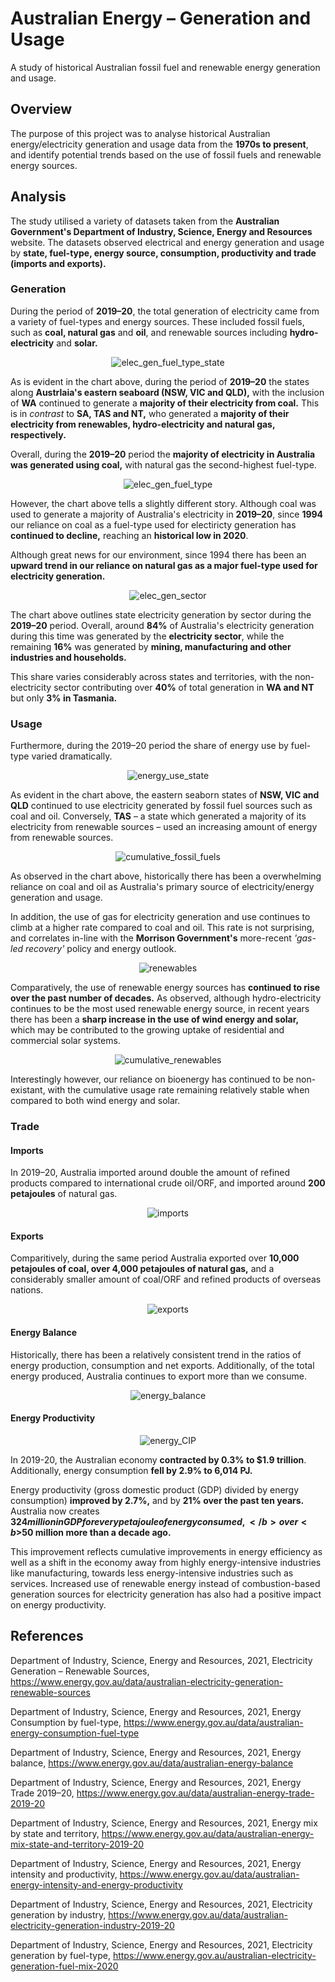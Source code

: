 # Australian Energy – Generation and Usage
A study of historical Australian fossil fuel and renewable energy generation and usage.

## Overview
The purpose of this project was to analyse historical Australian energy/electricity generation and usage data from the <b>1970s to present</b>, and identify potential trends based on the use of fossil fuels and renewable energy sources.

## Analysis
The study utilised a variety of datasets taken from the <b>Australian Government's Department of Industry, Science, Energy and Resources</b> website. The datasets observed electrical and energy generation and usage by <b>state, fuel-type, energy source, consumption, productivity and trade (imports and exports).</b>

### Generation

During the period of <b>2019–20</b>, the total generation of electricity came from a variety of fuel-types and energy sources. These included fossil fuels, such as <b>coal, natural gas</b> and <b>oil</b>, and renewable sources including <b>hydro-electricity</b> and <b>solar.</b>

<p align="center">
  <img src="https://github.com/mnperic/australian-energy/blob/main/Images/elec_gen_fuel_type_state.png" alt="elec_gen_fuel_type_state"/>
</p>

As is evident in the chart above, during the period of <b>2019–20</b> the states along <b>Austrlaia's eastern seaboard (NSW, VIC and QLD),</b> with the inclusion of <b>WA</b> continued to generate a <b>majority of their electricity from coal.</b> This is in <i>contrast</i> to <b>SA, TAS and NT,</b> who generated a <b>majority of their electricity from renewables, hydro-electricity and natural gas, respectively.</b> 

Overall, during the <b>2019–20</b> period the <b>majority of electricity in Australia was generated using coal,</b> with natural gas the second-highest fuel-type.

<p align="center">
  <img src="https://github.com/mnperic/australian-energy/blob/main/Images/elec_gen_fuel_type.png" alt="elec_gen_fuel_type"/>
</p>

However, the chart above tells a slightly different story. Although coal was used to generate a majority of Australia's electricity in <b>2019–20</b>, since <b>1994</b> our reliance on coal as a fuel-type used for electiricty generation has <b>continued to decline,</b> reaching an <b>historical low in 2020</b>. 

Although great news for our environment, since 1994 there has been an <b>upward trend in our reliance on natural gas as a major fuel-type used for electricity generation.</b>

<p align="center">
  <img src="https://github.com/mnperic/australian-energy/blob/main/Images/elec_gen_sector.png" alt="elec_gen_sector"/>
</p>

The chart above outlines state electricity generation by sector during the <b>2019–20</b> period. Overall, around <b>84%</b> of Australia's electricity generation during this time was generated by the <b>electricity sector</b>, while the remaining <b>16%</b> was generated by <b>mining, manufacturing and other industries and households.</b> 

This share varies considerably across states and territories, with the non-electricity sector contributing over <b>40%</b> of total generation in <b>WA and NT</b> but only <b>3% in Tasmania.</b>


### Usage

Furthermore, during the 2019–20 period the share of energy use by fuel-type varied dramatically. 

<p align="center">
  <img src="https://github.com/mnperic/australian-energy/blob/main/Images/energy_use_state.png" alt="energy_use_state"/>
</p>

As evident in the chart above, the eastern seaborn states of <b>NSW, VIC and QLD</b> continued to use electricity generated by fossil fuel sources such as coal and oil. Conversely, <b>TAS</b> – a state which generated a majority of its electricity from renewable sources – used an increasing amount of energy from renewable sources.

<p align="center">
  <img src="https://github.com/mnperic/australian-energy/blob/main/Images/cumulative_fossil_fuels.png" alt="cumulative_fossil_fuels"/>
</p>

As observed in the chart above, historically there has been a overwhelming reliance on coal and oil as Australia's primary source of electricity/energy generation and usage. 

In addition, the use of gas for electricity generation and use continues to climb at a higher rate compared to coal and oil. This rate is not surprising, and correlates in-line with the <b>Morrison Government's</b> more-recent <i>'gas-led recovery'</i> policy and energy outlook. 

<p align="center">
  <img src="https://github.com/mnperic/australian-energy/blob/main/Images/renewables.png" alt="renewables"/>
</p>

Comparatively, the use of renewable energy sources has <b>continued to rise over the past number of decades.</b> As observed, although hydro-electricity continues to be the most used renewable energy source, in recent years there has been a <b>sharp increase in the use of wind energy and solar,</b> which may be contributed to the growing uptake of residential and commercial solar systems. 

<p align="center">
  <img src="https://github.com/mnperic/australian-energy/blob/main/Images/cumulative_renewables.png" alt="cumulative_renewables"/>
</p>

Interestingly however, our reliance on bioenergy has continued to be non-existant, with the cumulative usage rate remaining relatively stable when compared to both wind energy and solar. 

### Trade
#### Imports

In 2019–20, Australia imported around double the amount of refined products compared to international crude oil/ORF, and imported around <b>200 petajoules</b> of natural gas. 

<p align="center">
  <img src="https://github.com/mnperic/australian-energy/blob/main/Images/imports.png" alt="imports"/>
</p>

#### Exports

Comparitively, during the same period Australia exported over <b>10,000 petajoules of coal, over 4,000 petajoules of natural gas,</b> and a considerably smaller amount of coal/ORF and refined products of overseas nations.

<p align="center">
  <img src="https://github.com/mnperic/australian-energy/blob/main/Images/exports.png" alt="exports"/>
</p>

#### Energy Balance

Historically, there has been a relatively consistent trend in the ratios of energy production, consumption and net exports. Additionally, of the total energy produced, Australia continues to export more than we consume. 

<p align="center">
  <img src="https://github.com/mnperic/australian-energy/blob/main/Images/energy_balance.png" alt="energy_balance"/>
</p>

#### Energy Productivity

<p align="center">
  <img src="https://github.com/mnperic/australian-energy/blob/main/Images/energy_CIP.png" alt="energy_CIP"/>
</p>

In 2019-20, the Australian economy <b>contracted by 0.3% to $1.9 trillion</b>. Additionally, energy consumption <b>fell by 2.9% to 6,014 PJ.</b>

Energy productivity (gross domestic product (GDP) divided by energy consumption) <b>improved by 2.7%,</b> and by <b>21% over the past ten years.</b> Australia now creates <b>$324 million in GDP for every petajoule of energy consumed,</b> over <b>$50 million more than a decade ago.</b>

This improvement reflects cumulative improvements in energy efficiency as well as a shift in the economy away from highly energy-intensive industries like manufacturing, towards less energy-intensive industries such as services. Increased use of renewable energy instead of combustion-based generation sources for electricity generation has also had a positive impact on energy productivity.

## References

Department of Industry, Science, Energy and Resources, 2021, Electricity Generation – Renewable Sources, https://www.energy.gov.au/data/australian-electricity-generation-renewable-sources

Department of Industry, Science, Energy and Resources, 2021, Energy Consumption by fuel-type, https://www.energy.gov.au/data/australian-energy-consumption-fuel-type

Department of Industry, Science, Energy and Resources, 2021, Energy balance, https://www.energy.gov.au/data/australian-energy-balance

Department of Industry, Science, Energy and Resources, 2021, Energy Trade 2019–20, https://www.energy.gov.au/data/australian-energy-trade-2019-20

Department of Industry, Science, Energy and Resources, 2021, Energy mix by state and territory, https://www.energy.gov.au/data/australian-energy-mix-state-and-territory-2019-20

Department of Industry, Science, Energy and Resources, 2021, Energy intensity and productivity, https://www.energy.gov.au/data/australian-energy-intensity-and-energy-productivity

Department of Industry, Science, Energy and Resources, 2021, Electricity generation by industry, https://www.energy.gov.au/data/australian-electricity-generation-industry-2019-20

Department of Industry, Science, Energy and Resources, 2021, Electricity generation by fuel-type, https://www.energy.gov.au/australian-electricity-generation-fuel-mix-2020


